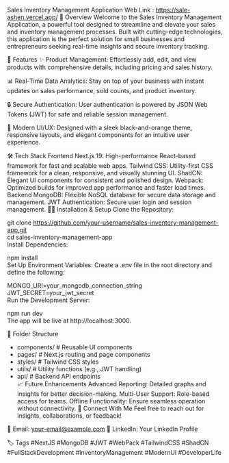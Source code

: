 Sales Inventory Management Application
Web Link : https://sale-ashen.vercel.app/
🚀 Overview
Welcome to the Sales Inventory Management Application, a powerful tool designed to streamline and elevate your sales and inventory management processes. Built with cutting-edge technologies, this application is the perfect solution for small businesses and entrepreneurs seeking real-time insights and secure inventory tracking.

🌟 Features
✨ Product Management:
Effortlessly add, edit, and view products with comprehensive details, including pricing and sales history.

📊 Real-Time Data Analytics:
Stay on top of your business with instant updates on sales performance, sold counts, and product inventory.

🔒 Secure Authentication:
User authentication is powered by JSON Web Tokens (JWT) for safe and reliable session management.

🎨 Modern UI/UX:
Designed with a sleek black-and-orange theme, responsive layouts, and elegant components for an intuitive user experience.

🛠️ Tech Stack
Frontend
Next.js 19: High-performance React-based framework for fast and scalable web apps.
Tailwind CSS: Utility-first CSS framework for a clean, responsive, and visually stunning UI.
ShadCN: Elegant UI components for consistent and polished design.
Webpack: Optimized builds for improved app performance and faster load times.
Backend
MongoDB: Flexible NoSQL database for secure data storage and management.
JWT Authentication: Secure user login and session management.
🧑‍💻 Installation & Setup
Clone the Repository:

git clone https://github.com/your-username/sales-inventory-management-app.git  
cd sales-inventory-management-app  
Install Dependencies:

npm install  
Set Up Environment Variables:
Create a .env file in the root directory and define the following:

MONGO_URI=your_mongodb_connection_string  
JWT_SECRET=your_jwt_secret  
Run the Development Server:

npm run dev  
The app will be live at http://localhost:3000.

📂 Folder Structure
- components/       # Reusable UI components  
- pages/            # Next.js routing and page components  
- styles/           # Tailwind CSS styles  
- utils/            # Utility functions (e.g., JWT handling)  
- api/              # Backend API endpoints  
📈 Future Enhancements
Advanced Reporting: Detailed graphs and insights for better decision-making.
Multi-User Support: Role-based access for teams.
Offline Functionality: Ensure seamless operation without connectivity.
🔗 Connect With Me
Feel free to reach out for insights, collaborations, or feedback!

📧 Email: your-email@example.com
💼 LinkedIn: Your LinkedIn Profile

🏷️ Tags
#NextJS #MongoDB #JWT #WebPack #TailwindCSS #ShadCN #FullStackDevelopment #InventoryManagement #ModernUI #DeveloperLife
